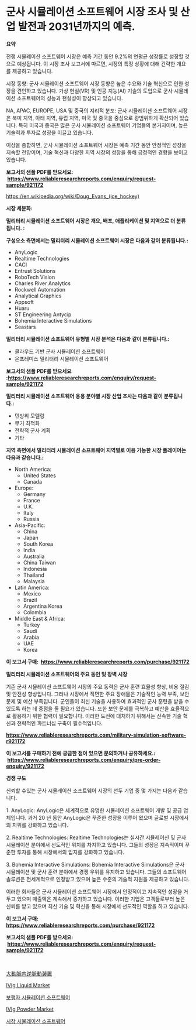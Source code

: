 <p><h1>군사 시뮬레이션 소프트웨어 시장 조사 및 산업 발전과 2031년까지의 예측.</h1></p><p><strong>요약</strong></p>
<p><p>전쟁 시뮬레이션 소프트웨어 시장은 예측 기간 동안 9.2%의 연평균 성장률로 성장할 것으로 예상됩니다. 이 시장 조사 보고서에 따르면, 시장의 특정 상황에 대해 간략한 개요를 제공하고 있습니다.</p><p>시장 동향: 군사 시뮬레이션 소프트웨어 시장 동향은 높은 수요와 기술 혁신으로 인한 성장을 견인하고 있습니다. 가상 현실(VR) 및 인공 지능(AI) 기술의 도입으로 군사 시뮬레이션 소프트웨어의 성능과 현실성이 향상되고 있습니다.</p><p>NA, APAC, EUROPE, USA 및 중국의 지리적 분포: 군사 시뮬레이션 소프트웨어 시장은 북미 지역, 아태 지역, 유럽 지역, 미국 및 중국을 중심으로 광범위하게 확산되어 있습니다. 특히 미국과 중국은 많은 군사 시뮬레이션 소프트웨어 기업들의 본거지이며, 높은 기술력과 투자로 성장을 이끌고 있습니다.</p><p>이상을 종합하면, 군사 시뮬레이션 소프트웨어 시장은 예측 기간 동안 안정적인 성장을 지속할 전망이며, 기술 혁신과 다양한 지역 시장의 성장을 통해 긍정적인 경향을 보이고 있습니다.</p></p>
<p><strong>보고서의 샘플 PDF를 받으세요: &nbsp;<a href="https://www.reliableresearchreports.com/enquiry/request-sample/921172">https://www.reliableresearchreports.com/enquiry/request-sample/921172</a></strong></p>
<p><a href="https://en.wikipedia.org/wiki/Doug_Evans_(ice_hockey)">https://en.wikipedia.org/wiki/Doug_Evans_(ice_hockey)</a></p>
<p><strong>시장 세분화:</strong></p>
<p><strong> 밀리터리 시뮬레이션 소프트웨어 시장은 개요, 배포, 애플리케이션 및 지역으로 더 분류됩니다. :</strong></p>
<p><strong>구성요소 측면에서는 밀리터리 시뮬레이션 소프트웨어 시장은 다음과 같이 분류됩니다.:</strong></p>
<p><ul><li>AnyLogic</li><li>Realtime Technologies</li><li>CACI</li><li>Entrust Solutions</li><li>RoboTech Vision</li><li>Charles River Analytics</li><li>Rockwell Automation</li><li>Analytical Graphics</li><li>Appsoft</li><li>Huaru</li><li>ST Engineering Antycip</li><li>Bohemia Interactive Simulations</li><li>Seastars</li></ul></p>
<p><strong> 밀리터리 시뮬레이션 소프트웨어 유형별 시장 분석은 다음과 같이 분류됩니다.:</strong></p>
<p><ul><li>클라우드 기반 군사 시뮬레이션 소프트웨어</li><li>온프레미스 밀리터리 시뮬레이션 소프트웨어</li></ul></p>
<p><strong>보고서의 샘플 PDF를 받으세요 :<a href="https://www.reliableresearchreports.com/enquiry/request-sample/921172">https://www.reliableresearchreports.com/enquiry/request-sample/921172</a></strong></p>
<p><strong> 밀리터리 시뮬레이션 소프트웨어 응용 분야별 시장 산업 조사는 다음과 같이 분류됩니다.:</strong></p>
<p><ul><li>민방위 모델링</li><li>무기 최적화</li><li>전략적 군사 계획</li><li>기타</li></ul></p>
<p><strong>지역 측면에서 밀리터리 시뮬레이션 소프트웨어 지역별로 이용 가능한 시장 플레이어는 다음과 같습니다.:</strong></p>
<p><ul>
    <li>
        North America:
        <ul>
            <li>United States</li>
            <li>Canada</li>
        </ul>
    </li>
    <li>
        Europe:
        <ul>
            <li>Germany</li>
            <li>France</li>
            <li>U.K.</li>
            <li>Italy</li>
            <li>Russia</li>
        </ul>
    </li>
    <li>
        Asia-Pacific:
        <ul>
            <li>China</li>
            <li>Japan</li>
            <li>South Korea</li>
            <li>India</li>
            <li>Australia</li>
            <li>China Taiwan</li>
            <li>Indonesia</li>
            <li>Thailand</li>
            <li>Malaysia</li>
        </ul>
    </li>
    <li>
        Latin America:
        <ul>
            <li>Mexico</li>
            <li>Brazil</li>
            <li>Argentina Korea</li>
            <li>Colombia</li>
        </ul>
    </li>
    <li>
        Middle East & Africa:
        <ul>
            <li>Turkey</li>
            <li>Saudi</li>
            <li>Arabia</li>
            <li>UAE</li>
            <li>Korea</li>
        </ul>
    </li>
    </ul></p>
<p><strong>이 보고서 구매: &nbsp;<a href="https://www.reliableresearchreports.com/purchase/921172">https://www.reliableresearchreports.com/purchase/921172</a></strong></p>
<p><strong>밀리터리 시뮬레이션 소프트웨어의 주요 동인 및 장벽 시장</strong></p>
<p><p>기존 군사 시뮬레이션 소프트웨어 시장의 주요 동력은 군사 훈련 효율성 향상, 비용 절감 및 안전성 향상입니다. 그러나 시장에서 직면한 주요 장애물은 기술적인 능력 부족, 보안 문제 및 예산 부족입니다. 군인들이 최신 기술을 사용하여 효과적인 군사 훈련을 받을 수 있도록 하는 데 중점을 둘 필요가 있습니다. 또한 보안 문제를 극복하고 예산을 효율적으로 활용하기 위한 협력이 필요합니다. 이러한 도전에 대처하기 위해서는 신속한 기술 혁신과 전략적인 파트너십 구축이 필수적입니다.</p></p>
<p><strong><a href="https://www.reliableresearchreports.com/military-simulation-software-r921172">https://www.reliableresearchreports.com/military-simulation-software-r921172</a></strong></p>
<p><strong>이 보고서를 구매하기 전에 궁금한 점이 있으면 문의하거나 공유하세요.: &nbsp;<a href="https://www.reliableresearchreports.com/enquiry/pre-order-enquiry/921172">https://www.reliableresearchreports.com/enquiry/pre-order-enquiry/921172</a></strong></p>
<p><strong>경쟁 구도</strong></p>
<p><p>신뢰할 수있는 군사 시뮬레이션 소프트웨어 시장의 선두 기업 중 몇 가지는 다음과 같습니다.</p><p>1. AnyLogic: AnyLogic은 세계적으로 유명한 시뮬레이션 소프트웨어 개발 및 공급 업체입니다. 과거 20 년 동안 AnyLogic은 꾸준한 성장을 이루어 왔으며 글로벌 시장에서의 지위를 강화하고 있습니다.</p><p>2. Realtime Technologies: Realtime Technologies는 실시간 시뮬레이션 및 군사 시뮬레이션 분야에서 선도적인 위치를 차지하고 있습니다. 그들의 성장은 지속적이며 꾸준한 투자를 통해 시장에서의 입지를 강화하고 있습니다.</p><p>3. Bohemia Interactive Simulations: Bohemia Interactive Simulations은 군사 시뮬레이션 및 군사 훈련 분야에서 경쟁 우위를 유지하고 있습니다. 그들의 소프트웨어 솔루션은 전세계적으로 인정받고 있으며 높은 수준의 기술적 지원을 제공하고 있습니다.</p><p>이러한 회사들은 군사 시뮬레이션 소프트웨어 시장에서 안정적이고 지속적인 성장을 거두고 있으며 매출액은 계속해서 증가하고 있습니다. 이러한 기업은 고객들로부터 높은 신뢰를 받고 있으며 최신 기술 및 혁신을 통해 시장에서 선도적인 역할을 하고 있습니다.</p></p>
<p><strong>이 보고서 구매: &nbsp; <a href="https://www.reliableresearchreports.com/purchase/921172">https://www.reliableresearchreports.com/purchase/921172</a></strong></p>
<p><strong>보고서의 샘플 PDF를 받으세요: &nbsp;<a href="https://www.reliableresearchreports.com/enquiry/request-sample/921172">https://www.reliableresearchreports.com/enquiry/request-sample/921172</a></strong><strong></strong></p>
<p>&nbsp;</p>
<p><p><a href="https://github.com/RandallRunte2023/Market-Research-Report-List-2/blob/main/4191975125515.md">大動脈内逆脈動装置</a></p><p><a href="https://github.com/vanielleho/Market-Research-Report-List-1/blob/main/ivig-liquid-market.md">IVIg Liquid Market</a></p><p><a href="https://github.com/shampaakter36/Market-Research-Report-List-1/blob/main/5097122182036.md">보행자 시뮬레이션 소프트웨어</a></p><p><a href="https://github.com/carlLane655/Market-Research-Report-List-1/blob/main/ivig-powder-market.md">IVIg Powder Market</a></p><p><a href="https://github.com/LuckeyCorbin/Market-Research-Report-List-1/blob/main/7864206182037.md">시장 시뮬레이션 소프트웨어</a></p></p>